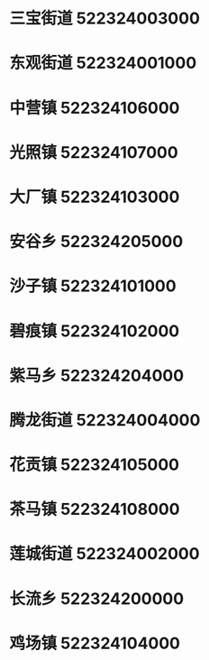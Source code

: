 # 三宝街道 522324003000
# 东观街道 522324001000
# 中营镇 522324106000
# 光照镇 522324107000
# 大厂镇 522324103000
# 安谷乡 522324205000
# 沙子镇 522324101000
# 碧痕镇 522324102000
# 紫马乡 522324204000
# 腾龙街道 522324004000
# 花贡镇 522324105000
# 茶马镇 522324108000
# 莲城街道 522324002000
# 长流乡 522324200000
# 鸡场镇 522324104000

